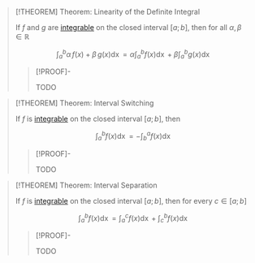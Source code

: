 >[!THEOREM] Theorem: Linearity of the Definite Integral
>
>If $f$ and $g$ are [integrable](Definite%20Integrals/(Riemann-)Integrability.md) on the closed interval $[a;b]$, then for all $\alpha,\beta \in \mathbb{R}$
>
>$$\int_a^b \alpha \, f(x) + \beta\, g(x) \mathop{\mathrm{d}x} = \alpha \int_a^b f(x) \mathop{\mathrm{d}x} + \beta \int_a^b g(x) \mathop{\mathrm{d}x}$$
>
>>[!PROOF]-
>>
>>TODO
>>

>[!THEOREM] Theorem: Interval Switching
>
>If $f$ is [integrable](Definite%20Integrals/(Riemann-)Integrability.md) on the closed interval $[a;b]$, then
>
>$$\int_a^b f(x) \mathop{\mathrm{d}x} = - \int_b^a f(x) \mathop{\mathrm{d}x}$$
>
>>[!PROOF]-
>>
>>TODO

>[!THEOREM] Theorem: Interval Separation
>
>If $f$ is [integrable](Definite%20Integrals/(Riemann-)Integrability.md) on the closed interval $[a;b]$, then for every $c \in [a;b]$
>
>$$\int_a^b f(x)\mathop{\mathrm{d}x} = \int_a^c f(x)\mathop{\mathrm{d}x} + \int_c^b f(x)\mathop{\mathrm{d}x}$$
>
>>[!PROOF]-
>>
>>TODO
>